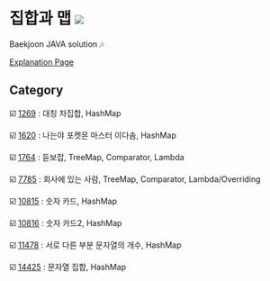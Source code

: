 # 집합과 맵 <img src = "https://img.shields.io/badge/JAVA-007396?style=for-the-badge&logo=java&logoColor=white">
Baekjoon JAVA solution :notes:

[Explanation Page](https://lunareclipse000.wordpress.com/category/%ed%94%84%eb%a1%9c%ea%b7%b8%eb%9e%98%eb%b0%8d-%ec%8a%a4%ed%84%b0%eb%94%94/%ec%9e%90%eb%a3%8c%ea%b5%ac%ec%a1%b0-%ec%8b%a4%ec%8a%b5/%eb%b0%b1%ec%a4%80/%ec%a7%91%ed%95%a9%ea%b3%bc-%eb%a7%b5/)

## Category

:ballot_box_with_check: [1269](https://lunareclipse000.wordpress.com/2024/01/18/1269/) : 대칭 차집합, HashMap

:ballot_box_with_check: [1620](https://lunareclipse000.wordpress.com/2024/01/18/1620/) : 나는야 포켓몬 마스터 이다솜, HashMap

:ballot_box_with_check: [1764](https://lunareclipse000.wordpress.com/2024/01/18/1764/) : 듣보잡, TreeMap, Comparator, Lambda

:ballot_box_with_check: [7785](https://lunareclipse000.wordpress.com/2024/01/18/7785/) : 회사에 있는 사람, TreeMap, Comparator, Lambda/Overriding

:ballot_box_with_check: [10815](https://lunareclipse000.wordpress.com/2024/01/17/10815/) : 숫자 카드, HashMap

:ballot_box_with_check: [10816](https://lunareclipse000.wordpress.com/2024/01/18/10816/) : 숫자 카드2, HashMap

:ballot_box_with_check: [11478](https://lunareclipse000.wordpress.com/2024/01/18/11478/) : 서로 다른 부분 문자열의 개수, HashMap

:ballot_box_with_check: [14425](https://lunareclipse000.wordpress.com/2024/01/17/14425/) : 문자열 집합, HashMap

